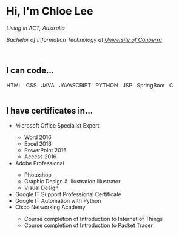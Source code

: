 <h1> Hi, I'm Chloe Lee </h1>

<p><i> Living in ACT, Australia </i></p>
<p><i> Bachelor of Information Technology at <a href='https://www.canberra.edu.au'>University of Canberra</a></i></p>
<br>
<h2> I can code... </h2>
<span>HTML&nbsp;&nbsp;</span>
<span>CSS&nbsp;&nbsp;</span>
<span>JAVA&nbsp;&nbsp;</span>
<span>JAVASCRIPT&nbsp;&nbsp;</span>
<span>PYTHON&nbsp;&nbsp;</span>
<span>JSP&nbsp;&nbsp;</span>
<span>SpringBoot&nbsp;&nbsp;</span>
<span>C&nbsp;&nbsp;</span>

<br>
<br>
<h2> I have certificates in...</h2>
<ul>
  <li>Microsoft Office Specialist Expert</li>
    <ul>
      <li>Word 2016</li>
      <li>Excel 2016</li>
      <li>PowerPoint 2016</li>
      <li>Access 2016</li>
    </ul>
  <li>Adobe Professional</li>
    <ul>
      <li>Photoshop</li>
      <li>Graphic Design & Illustration Illustrator</li>
      <li>Visual Design</li>
    </ul>
  <li>Google IT Support Professional Certificate</li>
  <li>Google IT Automation with Python</li>
  <li>Cisco Networking Academy</li>
    <ul>
      <li>Course completion of Introduction to Internet of Things</li>
      <li>Course completion of Introduction to Packet Tracer</li>
    </ul>
</ul>

